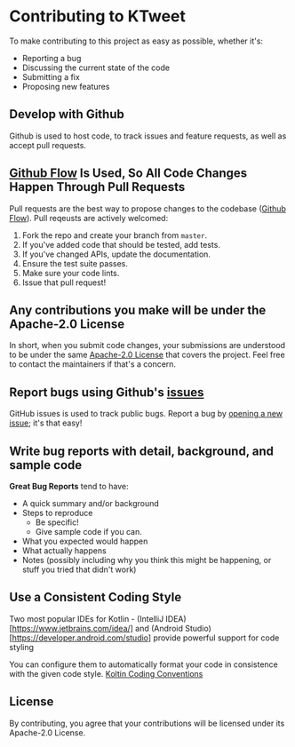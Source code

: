 # Contributing to KTweet
To make contributing to this project as easy as possible, whether it's:

- Reporting a bug
- Discussing the current state of the code
- Submitting a fix
- Proposing new features

## Develop with Github
Github is used to host code, to track issues and feature requests, as well as accept pull requests.

## [Github Flow](https://docs.github.com/en/get-started/quickstart/github-flow) Is Used, So All Code Changes Happen Through Pull Requests
Pull requests are the best way to propose changes to the codebase ([Github Flow](https://docs.github.com/en/get-started/quickstart/github-flow)). Pull reqeusts are actively welcomed:

1. Fork the repo and create your branch from `master`.
2. If you've added code that should be tested, add tests.
3. If you've changed APIs, update the documentation.
4. Ensure the test suite passes.
5. Make sure your code lints.
6. Issue that pull request!

## Any contributions you make will be under the Apache-2.0 License
In short, when you submit code changes, your submissions are understood to be under the same [Apache-2.0 License](https://github.com/ChromasIV/KTweet/blob/master/LICENSE.txt) that covers the project. Feel free to contact the maintainers if that's a concern.

## Report bugs using Github's [issues](https://github.com/ChromasIV/KTweet/issues)
GitHub issues is used to track public bugs. Report a bug by [opening a new issue](https://github.com/ChromasIV/KTweet/issues/new); it's that easy!

## Write bug reports with detail, background, and sample code
**Great Bug Reports** tend to have:

- A quick summary and/or background
- Steps to reproduce
  - Be specific!
  - Give sample code if you can.
- What you expected would happen
- What actually happens
- Notes (possibly including why you think this might be happening, or stuff you tried that didn't work)

## Use a Consistent Coding Style
Two most popular IDEs for Kotlin - (IntelliJ IDEA)[https://www.jetbrains.com/idea/] and (Android Studio)[https://developer.android.com/studio] provide powerful support for code styling

You can configure them to automatically format your code in consistence with the given code style.
[Koltin Coding Conventions](https://kotlinlang.org/docs/coding-conventions.html)

## License
By contributing, you agree that your contributions will be licensed under its Apache-2.0 License.
